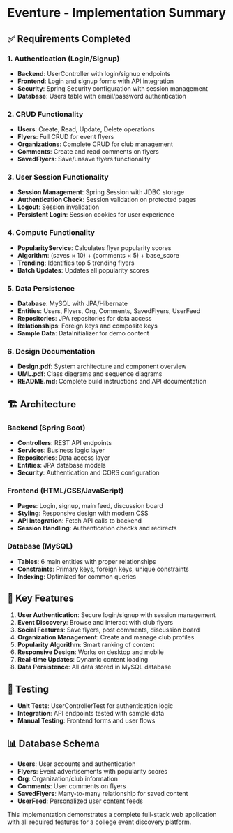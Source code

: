 # Eventure - Implementation Summary

## ✅ Requirements Completed

### 1. Authentication (Login/Signup)
- **Backend**: UserController with login/signup endpoints
- **Frontend**: Login and signup forms with API integration
- **Security**: Spring Security configuration with session management
- **Database**: Users table with email/password authentication

### 2. CRUD Functionality
- **Users**: Create, Read, Update, Delete operations
- **Flyers**: Full CRUD for event flyers
- **Organizations**: Complete CRUD for club management
- **Comments**: Create and read comments on flyers
- **SavedFlyers**: Save/unsave flyers functionality

### 3. User Session Functionality
- **Session Management**: Spring Session with JDBC storage
- **Authentication Check**: Session validation on protected pages
- **Logout**: Session invalidation
- **Persistent Login**: Session cookies for user experience

### 4. Compute Functionality
- **PopularityService**: Calculates flyer popularity scores
- **Algorithm**: (saves × 10) + (comments × 5) + base_score
- **Trending**: Identifies top 5 trending flyers
- **Batch Updates**: Updates all popularity scores

### 5. Data Persistence
- **Database**: MySQL with JPA/Hibernate
- **Entities**: Users, Flyers, Org, Comments, SavedFlyers, UserFeed
- **Repositories**: JPA repositories for data access
- **Relationships**: Foreign keys and composite keys
- **Sample Data**: DataInitializer for demo content

### 6. Design Documentation
- **Design.pdf**: System architecture and component overview
- **UML.pdf**: Class diagrams and sequence diagrams
- **README.md**: Complete build instructions and API documentation

## 🏗️ Architecture

### Backend (Spring Boot)
- **Controllers**: REST API endpoints
- **Services**: Business logic layer
- **Repositories**: Data access layer
- **Entities**: JPA database models
- **Security**: Authentication and CORS configuration

### Frontend (HTML/CSS/JavaScript)
- **Pages**: Login, signup, main feed, discussion board
- **Styling**: Responsive design with modern CSS
- **API Integration**: Fetch API calls to backend
- **Session Handling**: Authentication checks and redirects

### Database (MySQL)
- **Tables**: 6 main entities with proper relationships
- **Constraints**: Primary keys, foreign keys, unique constraints
- **Indexing**: Optimized for common queries

## 🚀 Key Features

1. **User Authentication**: Secure login/signup with session management
2. **Event Discovery**: Browse and interact with club flyers
3. **Social Features**: Save flyers, post comments, discussion board
4. **Organization Management**: Create and manage club profiles
5. **Popularity Algorithm**: Smart ranking of content
6. **Responsive Design**: Works on desktop and mobile
7. **Real-time Updates**: Dynamic content loading
8. **Data Persistence**: All data stored in MySQL database

## 🧪 Testing
- **Unit Tests**: UserControllerTest for authentication logic
- **Integration**: API endpoints tested with sample data
- **Manual Testing**: Frontend forms and user flows

## 📊 Database Schema
- **Users**: User accounts and authentication
- **Flyers**: Event advertisements with popularity scores
- **Org**: Organization/club information
- **Comments**: User comments on flyers
- **SavedFlyers**: Many-to-many relationship for saved content
- **UserFeed**: Personalized user content feeds

This implementation demonstrates a complete full-stack web application with all required features for a college event discovery platform.